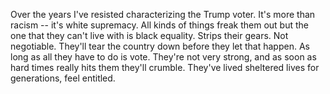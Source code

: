 Over the years I've resisted characterizing the Trump voter. It's more than racism -- it's white supremacy. All kinds of things freak them out but the one that they can't live with is black equality. Strips their gears. Not negotiable. They'll tear the country down before they let that happen. As long as all they have to do is vote. They're not very strong, and as soon as hard times really hits them they'll crumble. They've lived sheltered lives for generations, feel entitled.

